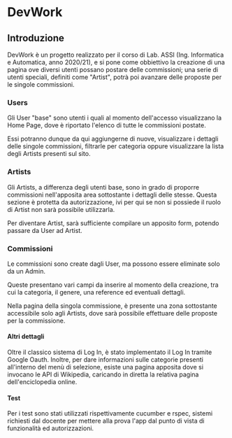 # DevWork

## Introduzione ##

DevWork è un progetto realizzato per il corso di Lab. ASSI (Ing. Informatica e Automatica, anno 2020/21), e si pone come obbiettivo la creazione di una pagina ove diversi utenti possano postare delle commissioni; una serie di utenti speciali, definiti come "Artist", potrà poi avanzare delle proposte per le singole commissioni.

### Users ###

Gli User "base" sono utenti i quali al momento dell'accesso visualizzano la Home Page, dove è riportato l'elenco di tutte le commissioni postate.

Essi potranno dunque da qui aggiungerne di nuove, visualizzare i dettagli delle singole commissioni, filtrarle per categoria oppure visualizzare la lista degli Artists presenti sul sito.

### Artists ###

Gli Artists, a differenza degli utenti base, sono in grado di proporre commissioni nell'apposita area sottostante i dettagli delle stesse. Questa sezione è protetta da autorizzazione, ivi per qui se non si possiede il ruolo di Artist non sarà possibile utilizzarla.

Per diventare Artist, sarà sufficiente compilare un apposito form, potendo passare da User ad Artist.

### Commissioni ###

Le commissioni sono create dagli User, ma possono essere eliminate solo da un Admin.

Queste presentano vari campi da inserire al momento della creazione, tra cui la categoria, il genere, una reference ed eventuali dettagli.

Nella pagina della singola commissione, è presente una zona sottostante accessibile solo agli Artists, dove sarà possibile effettuare delle proposte per la commissione. 


#### Altri dettagli ####

Oltre il classico sistema di Log In, è stato implementato il Log In tramite Google Oauth.
Inoltre, per dare informazioni sulle categorie presenti all'interno del menù di selezione, esiste una pagina apposita dove si invocano le API di Wikipedia, caricando in diretta la relativa pagina dell'enciclopedia online.

#### Test ####

Per i test sono stati utilizzati rispettivamente cucumber e rspec, sistemi richiesti dal docente per mettere alla prova l'app dal punto di vista di funzionalità ed autorizzazioni.
